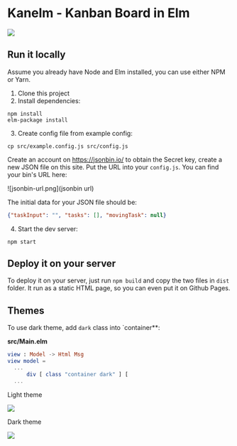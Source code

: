 # Kanelm - Kanban Board in Elm

![](screenshot.gif)

## Run it locally

Assume you already have Node and Elm installed, you can use either NPM or Yarn.

1. Clone this project
2. Install dependencies:
  ```
  npm install
  elm-package install
  ```
3. Create config file from example config:

```
cp src/example.config.js src/config.js
```

Create an account on https://jsonbin.io/ to obtain the Secret key, create a new JSON file on this site. Put the URL into your `config.js`. You can find your bin's URL here:

![jsonbin-url.png](jsonbin url)

The initial data for your JSON file should be:

```json
{"taskInput": "", "tasks": [], "movingTask": null}
```

4. Start the dev server:
  ```
  npm start
  ```

## Deploy it on your server

To deploy it on your server, just run `npm build` and copy the two files in `dist` folder. It run as a static HTML page, so you can even put it on Github Pages.

## Themes

To use dark theme, add `dark` class into `container**:

**src/Main.elm**

```elm
view : Model -> Html Msg
view model =
  ...
      div [ class "container dark" ] [
  ...
```

Light theme

![](light-theme.png)

Dark theme

![](dark-theme.png)
